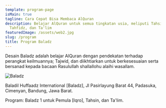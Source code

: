 ```yaml
---
template: program-page
isMain: true
tagline: Cara Cepat Bisa Membaca AlQuran
description: Belajar AlQuran untuk semua tingkatan usia, meliputi Tahsin,
  Tahfidz, dan Ta'lim
featuredImage: /assets/web2.jpg
slug: /program
title: Program Baladz
---
```

Desain Baladz adalah belajar AlQuran dengan pendekatan terhadap perangkat keilmuannya; Tajwid, dan diikhtiarkan untuk berkesesuaian serta bersanad kepada bacaan Rasulullah shallallohu alaihi wasallam.

![Baladz](/assets/web3.jpg "Baladz International")

Baladil Huffaadz International \[Baladz], Jl Pasirlayung Barat 44, Padasuka, Cimenyan, Bandung, Jawa Barat. 

Program: Baladz 1 untuk Pemula \[Iqro], Tahsin, dan Ta'lim.